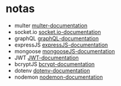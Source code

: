 # notas

- multer 
[multer-documentation](https://www.npmjs.com/package/multer)
- socket.io
[socket.io-documentation](https://socket.io/docs/v4/)
- graphQL
[graphQL-documentation](https://graphql.org/learn/)
- expressJS
[expressJS-documentation](https://expressjs.com/)
- mongoose
[mongooseJS-documentation](https://mongoosejs.com/)
- JWT
[JWT-documentation](https://jwt.io/introduction)
- bcryptJS
[bcrypt-documentation](https://www.npmjs.com/package/bcryptjs)
- dotenv
[dotenv-documentation](https://www.npmjs.com/package/bcryptjs)
- nodemon
[nodemon-documentation](https://www.npmjs.com/package/nodemon)